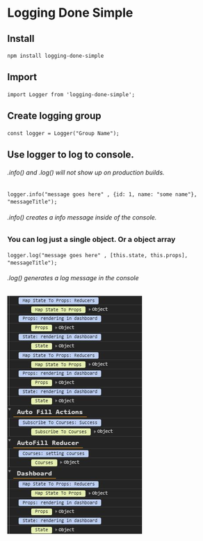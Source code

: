 # Logging Done Simple


## Install

`npm install logging-done-simple`

## Import 

`import Logger from 'logging-done-simple';`

## Create logging group

`const logger = Logger("Group Name");`

## Use logger to log to console. 
###### .info() and .log() will not show up on production builds.

`logger.info("message goes here" , {id: 1, name: "some name"}, "messageTitle"); `
###### .info() creates a info message inside of the console.

### You can log just a single object. Or a object array
`logger.log("message goes here" , [this.state, this.props], "messageTitle");`
###### .log() generates a log message in the console

![Log Example](./resources/logExample.JPG)
